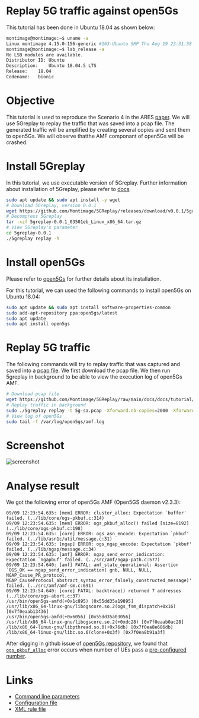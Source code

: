 # Replay 5G traffic against open5Gs

This tutorial has been done in Ubuntu 18.04 as shown below:

```bash
montimage@montimage:~$ uname -a
Linux montimage 4.15.0-156-generic #163-Ubuntu SMP Thu Aug 19 23:31:58 UTC 2021 x86_64 x86_64 x86_64 GNU/Linux
montimage@montimage:~$ lsb_release -a
No LSB modules are available.
Distributor ID:	Ubuntu
Description:	Ubuntu 18.04.5 LTS
Release:	18.04
Codename:	bionic
```

# Objective

This tutorial is used to reproduce the Scenario 4 in the ARES [paper](../../publications/ares2021-paper.pdf).
We will use 5Greplay to replay the traffic that was saved into a pcap file. 
The generated traffic will be amplified by creating several copies and sent them to open5Gs. 
We will observe thatthe AMF componant of open5Gs will be crashed.



# Install 5Greplay

In this tutorial, we use executable version of 5Greplay. Further information about installation of 5Greplay, please refer to [docs](../../../docs.html)

```bash
sudo apt update && sudo apt install -y wget
# Download 5Greplay, version 0.0.1
wget https://github.com/Montimage/5GReplay/releases/download/v0.0.1/5greplay-0.0.1_Linux_x86_64.tar.gz
# Decompress 5Greplay
tar -xzf 5greplay-0.0.1_03501eb_Linux_x86_64.tar.gz
# View 5Greplay's parameter
cd 5greplay-0.0.1
./5greplay replay -h
```

# Install open5Gs

Please refer to [open5Gs](https://open5gs.org/open5gs/) for further details about its installation.

For this tutorial, we can used the following commands to install open5Gs on Ubuntu 18.04:  

```bash
sudo apt update && sudo apt install software-properties-common
sudo add-apt-repository ppa:open5gs/latest
sudo apt update
sudo apt install open5gs
```

# Replay 5G traffic

The following commands will try to replay traffic that was captured and saved into a [pcap file](https://github.com/Montimage/5GReplay/raw/main/docs/docs/tutorial/replay-open5gs/5g-sa.pcap).
We first download the pcap file. We then run 5greplay in background to be able to view the execution log of open5Gs AMF.

```bash
# Download pcap file
wget https://github.com/Montimage/5GReplay/raw/main/docs/docs/tutorial/replay-open5gs/5g-sa.pcap
# Replay traffic in background
sudo ./5greplay replay -t 5g-sa.pcap -Xforward.nb-copies=2000 -Xforward.default=FORWARD > log.txt 2>&1
# View log of open5Gs
sudo tail -f /var/log/open5gs/amf.log
``` 

# Screenshot

![screenshot](screenshot.gif)

# Analyse result

We got the following error of open5Gs AMF (Open5GS daemon v2.3.3):

```
09/09 12:23:54.635: [mem] ERROR: cluster_alloc: Expectation `buffer' failed. (../lib/core/ogs-pkbuf.c:314)
09/09 12:23:54.635: [mem] ERROR: ogs_pkbuf_alloc() failed [size=8192] (../lib/core/ogs-pkbuf.c:198)
09/09 12:23:54.635: [core] ERROR: ogs_asn_encode: Expectation `pkbuf' failed. (../lib/asn1c/util/message.c:31)
09/09 12:23:54.635: [ngap] ERROR: ogs_ngap_encode: Expectation `pkbuf' failed. (../lib/ngap/message.c:34)
09/09 12:23:54.635: [amf] ERROR: ngap_send_error_indication: Expectation `ngapbuf' failed. (../src/amf/ngap-path.c:577)
09/09 12:23:54.640: [amf] FATAL: amf_state_operational: Assertion `OGS_OK == ngap_send_error_indication( gnb, NULL, NULL, NGAP_Cause_PR_protocol, NGAP_CauseProtocol_abstract_syntax_error_falsely_constructed_message)' failed. (../src/amf/amf-sm.c:691)
09/09 12:23:54.640: [core] FATAL: backtrace() returned 7 addresses (../lib/core/ogs-abort.c:37)
/usr/bin/open5gs-amfd(+0x1c895) [0x55dd35a19895]
/usr/lib/x86_64-linux-gnu/libogscore.so.2(ogs_fsm_dispatch+0x16) [0x7f0eaab13436]
/usr/bin/open5gs-amfd(+0x6056) [0x55dd35a03056]
/usr/lib/x86_64-linux-gnu/libogscore.so.2(+0xdc28) [0x7f0eaab0ac28]
/lib/x86_64-linux-gnu/libpthread.so.0(+0x76db) [0x7f0ea8e686db]
/lib/x86_64-linux-gnu/libc.so.6(clone+0x3f) [0x7f0ea8b91a3f]
```

After digging in github issue of [open5Gs repository](https://github.com/open5gs/open5gs), we found that
[`ogs_pkbuf_alloc`](https://github.com/open5gs/open5gs/issues?q=ogs_pkbuf_alloc) error occurs when number of UEs pass a [pre-configured number](https://github.com/open5gs/open5gs/pull/423).

# Links

- [Command line parameters](../../references/commands)
- [Configuration file](../../references/configuration-file)
- [XML rule file](../../references/rule)